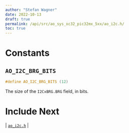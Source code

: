 ```yaml
---
author: "Stefan Wagner"
date: 2022-10-13
draft: true
permalink: /api/src/ao_sys_xc32_pic32mx_5xx/ao_i2c.h/
toc: true
---
```


# Constants

## `AO_I2C_BRG_BITS`

```c
#define AO_I2C_BRG_BITS (12)
```

The size of the `I2CxBRG.BRG` field, in bits.

# Include Next

| [`ao_i2c.h`](../ao_sys_xc32_pic32/ao_i2c.h.md) |
